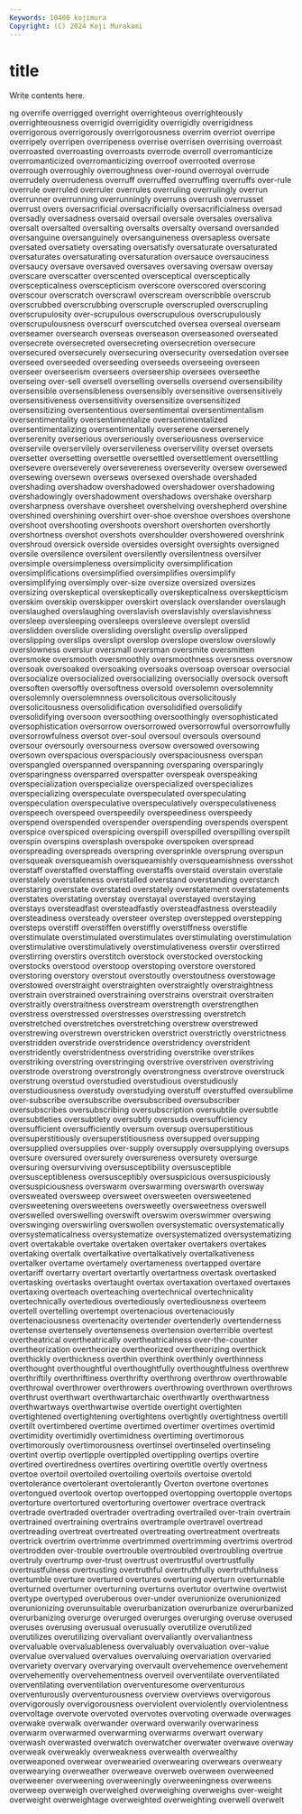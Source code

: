 ```yaml
---
Keywords: 10400 kojimura
Copyright: (C) 2024 Koji Murakami
---
```


# title

Write contents here.



ng overrife overrigged overright
overrighteous overrighteously overrighteousness overrigid overrigidity overrigidly overrigidness overrigorous overrigorously overrigorousness
overrim overriot overripe overripely overripen overripeness overrise overrisen overrising overroast
overroasted overroasting overroasts overrode overroll overromanticize overromanticized overromanticizing overroof overrooted
overrose overrough overroughly overroughness over-round overroyal overrude overrudely overrudeness overruff
overruffed overruffing overruffs over-rule overrule overruled overruler overrules overruling overrulingly
overrun overrunner overrunning overrunningly overruns overrush overrusset overrust overs oversacrificial
oversacrificially oversacrificialness oversad oversadly oversadness oversaid oversail oversale oversales oversaliva
oversalt oversalted oversalting oversalts oversalty oversand oversanded oversanguine oversanguinely oversanguineness
oversapless oversate oversated oversatiety oversating oversatisfy oversaturate oversaturated oversaturates oversaturating
oversaturation oversauce oversauciness oversaucy oversave oversaved oversaves oversaving oversaw oversay
overscare overscatter overscented oversceptical oversceptically overscepticalness overscepticism overscore overscored overscoring
overscour overscratch overscrawl overscream overscribble overscrub overscrubbed overscrubbing overscruple overscrupled
overscrupling overscrupulosity over-scrupulous overscrupulous overscrupulously overscrupulousness overscurf overscutched oversea overseal
overseam overseamer oversearch overseas overseason overseasoned overseated oversecrete oversecreted oversecreting
oversecretion oversecure oversecured oversecurely oversecuring oversecurity oversedation oversee overseed overseeded
overseeding overseeds overseeing overseen overseer overseerism overseers overseership oversees overseethe
overseing over-sell oversell overselling oversells oversend oversensibility oversensible oversensibleness oversensibly
oversensitive oversensitively oversensitiveness oversensitivity oversensitize oversensitized oversensitizing oversententious oversentimental oversentimentalism
oversentimentality oversentimentalize oversentimentalized oversentimentalizing oversentimentally overserene overserenely overserenity overserious overseriously
overseriousness overservice overservile overservilely overservileness overservility overset oversets oversetter oversetting
oversettle oversettled oversettlement oversettling oversevere overseverely oversevereness overseverity oversew oversewed
oversewing oversewn oversews oversexed overshade overshaded overshading overshadow overshadowed overshadower
overshadowing overshadowingly overshadowment overshadows overshake oversharp oversharpness overshave oversheet overshelving
overshepherd overshine overshined overshining overshirt over-shoe overshoe overshoes overshone overshoot
overshooting overshoots overshort overshorten overshortly overshortness overshot overshots overshoulder overshowered
overshrink overshroud oversick overside oversides oversight oversights oversigned oversile oversilence
oversilent oversilently oversilentness oversilver oversimple oversimpleness oversimplicity oversimplification oversimplifications oversimplified
oversimplifies oversimplify oversimplifying oversimply over-size oversize oversized oversizes oversizing overskeptical
overskeptically overskepticalness overskeptticism overskim overskip overskipper overskirt overslack overslander overslaugh
overslaughed overslaughing overslavish overslavishly overslavishness oversleep oversleeping oversleeps oversleeve overslept
overslid overslidden overslide oversliding overslight overslip overslipped overslipping overslips overslipt
overslop overslope overslow overslowly overslowness overslur oversmall oversman oversmite oversmitten
oversmoke oversmooth oversmoothly oversmoothness oversness oversnow oversoak oversoaked oversoaking oversoaks
oversoap oversoar oversocial oversocialize oversocialized oversocializing oversocially oversock oversoft oversoften
oversoftly oversoftness oversold oversolemn oversolemnity oversolemnly oversolemnness oversolicitous oversolicitously oversolicitousness
oversolidification oversolidified oversolidify oversolidifying oversoon oversoothing oversoothingly oversophisticated oversophistication oversorrow
oversorrowed oversorrowful oversorrowfully oversorrowfulness oversot over-soul oversoul oversouls oversound oversour
oversourly oversourness oversow oversowed oversowing oversown overspacious overspaciously overspaciousness overspan
overspangled overspanned overspanning oversparing oversparingly oversparingness oversparred overspatter overspeak overspeaking
overspecialization overspecialize overspecialized overspecializes overspecializing overspeculate overspeculated overspeculating overspeculation overspeculative
overspeculatively overspeculativeness overspeech overspeed overspeedily overspeediness overspeedy overspend overspended overspender
overspending overspends overspent overspice overspiced overspicing overspill overspilled overspilling overspilt
overspin overspins oversplash overspoke overspoken overspread overspreading overspreads overspring oversprinkle
oversprung overspun oversqueak oversqueamish oversqueamishly oversqueamishness oversshot overstaff overstaffed overstaffing
overstaffs overstaid overstain overstale overstalely overstaleness overstalled overstand overstanding overstarch
overstaring overstate overstated overstately overstatement overstatements overstates overstating overstay overstayal
overstayed overstaying overstays oversteadfast oversteadfastly oversteadfastness oversteadily oversteadiness oversteady oversteer
overstep overstepped overstepping oversteps overstiff overstiffen overstiffly overstiffness overstifle overstimulate
overstimulated overstimulates overstimulating overstimulation overstimulative overstimulatively overstimulativeness overstir overstirred overstirring
overstirs overstitch overstock overstocked overstocking overstocks overstood overstoop overstoping overstore
overstored overstoring overstory overstout overstoutly overstoutness overstowage overstowed overstraight overstraighten
overstraightly overstraightness overstrain overstrained overstraining overstrains overstrait overstraiten overstraitly overstraitness
overstream overstrength overstrengthen overstress overstressed overstresses overstressing overstretch overstretched overstretches
overstretching overstrew overstrewed overstrewing overstrewn overstricken overstrict overstrictly overstrictness overstridden
overstride overstridence overstridency overstrident overstridently overstridentness overstriding overstrike overstrikes overstriking
overstring overstringing overstrive overstriven overstriving overstrode overstrong overstrongly overstrongness overstrove
overstruck overstrung overstud overstudied overstudious overstudiously overstudiousness overstudy overstudying overstuff
overstuffed oversublime over-subscribe oversubscribe oversubscribed oversubscriber oversubscribes oversubscribing oversubscription oversubtile
oversubtle oversubtleties oversubtlety oversubtly oversuds oversufficiency oversufficient oversufficiently oversum oversup
oversuperstitious oversuperstitiously oversuperstitiousness oversupped oversupping oversupplied oversupplies over-supply oversupply oversupplying
oversups oversure oversured oversurely oversureness oversurety oversurge oversuring oversurviving oversusceptibility
oversusceptible oversusceptibleness oversusceptibly oversuspicious oversuspiciously oversuspiciousness overswarm overswarming overswarth oversway
oversweated oversweep oversweet oversweeten oversweetened oversweetening oversweetens oversweetly oversweetness overswell
overswelled overswelling overswift overswim overswimmer overswing overswinging overswirling overswollen oversystematic
oversystematically oversystematicalness oversystematize oversystematized oversystematizing overt overtakable overtake overtaken overtaker
overtakers overtakes overtaking overtalk overtalkative overtalkatively overtalkativeness overtalker overtame overtamely
overtameness overtapped overtare overtariff overtarry overtart overtartly overtartness overtask overtasked
overtasking overtasks overtaught overtax overtaxation overtaxed overtaxes overtaxing overteach overteaching
overtechnical overtechnicality overtechnically overtedious overtediously overtediousness overteem overtell overtelling overtempt
overtenacious overtenaciously overtenaciousness overtenacity overtender overtenderly overtenderness overtense overtensely overtenseness
overtension overterrible overtest overtheatrical overtheatrically overtheatricalness over-the-counter overtheorization overtheorize overtheorized
overtheorizing overthick overthickly overthickness overthin overthink overthinly overthinness overthought overthoughtful
overthoughtfully overthoughtfulness overthrew overthriftily overthriftiness overthrifty overthrong overthrow overthrowable overthrowal
overthrower overthrowers overthrowing overthrown overthrows overthrust overthwart overthwartarchaic overthwartly overthwartness
overthwartways overthwartwise overtide overtight overtighten overtightened overtightening overtightens overtightly overtightness
overtill overtilt overtimbered overtime overtimed overtimer overtimes overtimid overtimidity overtimidly
overtimidness overtiming overtimorous overtimorously overtimorousness overtinsel overtinseled overtinseling overtint overtip
overtipple overtippled overtippling overtips overtire overtired overtiredness overtires overtiring overtitle
overtly overtness overtoe overtoil overtoiled overtoiling overtoils overtoise overtold overtolerance
overtolerant overtolerantly Overton overtone overtones overtongued overtook overtop overtopped overtopping
overtopple overtops overtorture overtortured overtorturing overtower overtrace overtrack overtrade overtraded
overtrader overtrading overtrailed over-train overtrain overtrained overtraining overtrains overtrample overtravel
overtread overtreading overtreat overtreated overtreating overtreatment overtreats overtrick overtrim overtrimme
overtrimmed overtrimming overtrims overtrod overtrodden over-trouble overtrouble overtroubled overtroubling overtrue
overtruly overtrump over-trust overtrust overtrustful overtrustfully overtrustfulness overtrusting overtruthful overtruthfully
overtruthfulness overtumble overture overtured overtures overturing overturn overturnable overturned overturner
overturning overturns overtutor overtwine overtwist overtype overtyped overuberous over-under overunionize
overunionized overunionizing overunsuitable overurbanization overurbanize overurbanized overurbanizing overurge overurged overurges
overurging overuse overused overuses overusing overusual overusually overutilize overutilized overutilizes
overutilizing overvaliant overvaliantly overvaliantness overvaluable overvaluableness overvaluably overvaluation over-value overvalue
overvalued overvalues overvaluing overvariation overvaried overvariety overvary overvarying overvault overvehemence
overvehement overvehemently overvehementness overveil overventilate overventilated overventilating overventilation overventuresome overventurous
overventurously overventurousness overview overviews overvigorous overvigorously overvigorousness overviolent overviolently overviolentness
overvoltage overvote overvoted overvotes overvoting overwade overwages overwake overwalk overwander
overward overwarily overwariness overwarm overwarmed overwarming overwarms overwart overwary overwash
overwasted overwatch overwatcher overwater overwave overway overweak overweakly overweakness overwealth
overwealthy overweaponed overwear overwearied overwearing overwears overweary overwearying overweather overweave
overweb overween overweened overweener overweening overweeningly overweeningness overweens overweep overweigh
overweighed overweighing overweighs over-weight overweight overweightage overweighted overweighting overwell overwelt
